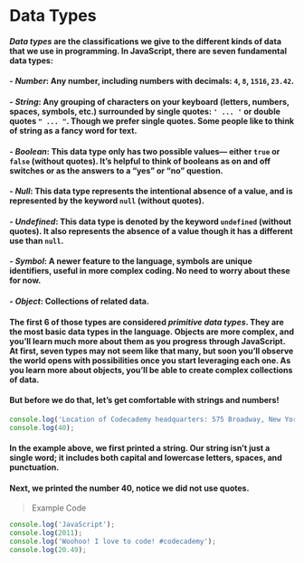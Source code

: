 # **Data Types**

#### *Data types* are the classifications we give to the different kinds of data that we use in programming. In JavaScript, there are seven fundamental data types:

#### - *Number*: Any number, including numbers with decimals: `4`, `8`, `1516`, `23.42`.

#### - *String*: Any grouping of characters on your keyboard (letters, numbers, spaces, symbols, etc.) surrounded by single quotes: `' ... '` or double quotes `" ... "`. Though we prefer single quotes. Some people like to think of string as a fancy word for text.

#### - *Boolean*: This data type only has two possible values— either `true` or `false` (without quotes). It’s helpful to think of booleans as on and off switches or as the answers to a “yes” or “no” question.

#### - *Null*: This data type represents the intentional absence of a value, and is represented by the keyword `null` (without quotes).

#### - *Undefined*: This data type is denoted by the keyword `undefined` (without quotes). It also represents the absence of a value though it has a different use than `null`.

#### - *Symbol*: A newer feature to the language, symbols are unique identifiers, useful in more complex coding. No need to worry about these for now.

#### - *Object*: Collections of related data.

#### The first 6 of those types are considered *primitive data types*. They are the most basic data types in the language. Objects are more complex, and you’ll learn much more about them as you progress through JavaScript. At first, seven types may not seem like that many, but soon you’ll observe the world opens with possibilities once you start leveraging each one. As you learn more about objects, you’ll be able to create complex collections of data.

#### But before we do that, let’s get comfortable with strings and numbers!
```js
console.log('Location of Codecademy headquarters: 575 Broadway, New York City');
console.log(40);
```
#### In the example above, we first printed a string. Our string isn’t just a single word; it includes both capital and lowercase letters, spaces, and punctuation.

#### Next, we printed the number 40, notice we did not use quotes.

> Example Code
```js
console.log('JavaScript');
console.log(2011);
console.log('Woohoo! I love to code! #codecademy');
console.log(20.49);
```